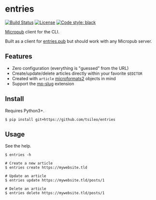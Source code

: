 # entries

<a href="https://d.a4.io/tsileo/entries"><img src="https://d.a4.io/api/badges/tsileo/entries/status.svg" alt="Build Status"></a>
<a href="https://github.com/tsileo/entries/blob/master/LICENSE"><img src="https://img.shields.io/badge/license-ISC-red.svg?style=flat" alt="License"></a>
<a href="https://github.com/ambv/black"><img alt="Code style: black" src="https://img.shields.io/badge/code%20style-black-000000.svg"></a>

[Micropub](https://www.w3.org/TR/micropub/) client for the CLI.

Built as a client for [entries.pub](https://github.com/tsileo/entries.pub) but should work with any Micropub server.


## Features

 - Zero configuration (everything is "guessed" from the URL)
 - Create/update/delete articles directly within your favorite `$EDITOR`
 - Created with `article` [microformats2](http://microformats.org/wiki/microformats2) objects in mind
 - Support the [mp-slug](https://indieweb.org/Micropub-extensions#Slug) extension


## Install

Requires Python3+.

    $ pip install git+https://github.com/tsileo/entries


## Usage

See the help.

    $ entries -h

    # Create a new article
    $ entries create https://mywebsite.tld

    # Update an article
    $ entries update https://mywebsite.tld/posts/1

    # Delete an article
    $ entries delete https://mywebsite.tld/posts/1

